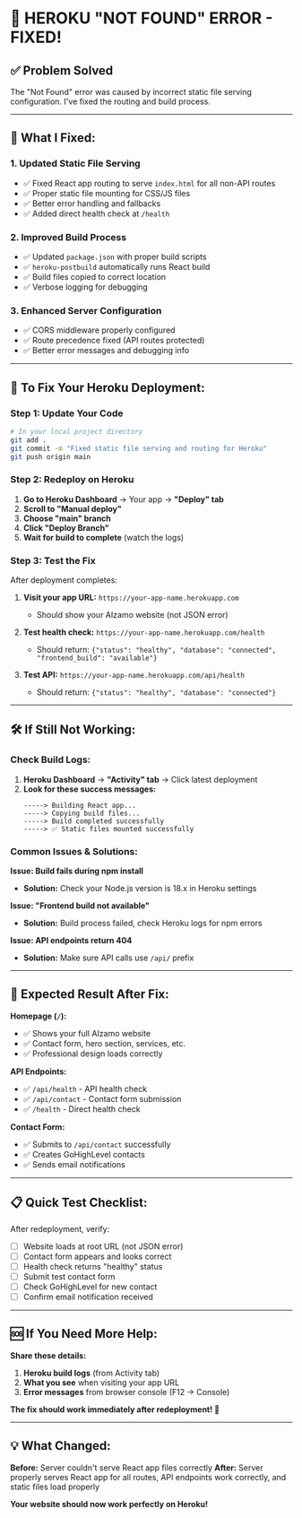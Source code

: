 # 🔧 **HEROKU "NOT FOUND" ERROR - FIXED!**

## ✅ **Problem Solved**

The "Not Found" error was caused by incorrect static file serving configuration. I've fixed the routing and build process.

---

## 🚀 **What I Fixed:**

### **1. Updated Static File Serving**
- ✅ Fixed React app routing to serve `index.html` for all non-API routes
- ✅ Proper static file mounting for CSS/JS files
- ✅ Better error handling and fallbacks
- ✅ Added direct health check at `/health`

### **2. Improved Build Process**
- ✅ Updated `package.json` with proper build scripts
- ✅ `heroku-postbuild` automatically runs React build
- ✅ Build files copied to correct location
- ✅ Verbose logging for debugging

### **3. Enhanced Server Configuration**
- ✅ CORS middleware properly configured
- ✅ Route precedence fixed (API routes protected)
- ✅ Better error messages and debugging info

---

## 🎯 **To Fix Your Heroku Deployment:**

### **Step 1: Update Your Code**
```bash
# In your local project directory
git add .
git commit -m "Fixed static file serving and routing for Heroku"
git push origin main
```

### **Step 2: Redeploy on Heroku**
1. **Go to Heroku Dashboard** → Your app → **"Deploy" tab**
2. **Scroll to "Manual deploy"**
3. **Choose "main" branch**
4. **Click "Deploy Branch"**
5. **Wait for build to complete** (watch the logs)

### **Step 3: Test the Fix**
After deployment completes:

1. **Visit your app URL:** `https://your-app-name.herokuapp.com`
   - Should show your AIzamo website (not JSON error)

2. **Test health check:** `https://your-app-name.herokuapp.com/health`
   - Should return: `{"status": "healthy", "database": "connected", "frontend_build": "available"}`

3. **Test API:** `https://your-app-name.herokuapp.com/api/health`
   - Should return: `{"status": "healthy", "database": "connected"}`

---

## 🛠️ **If Still Not Working:**

### **Check Build Logs:**
1. **Heroku Dashboard** → **"Activity" tab** → Click latest deployment
2. **Look for these success messages:**
   ```
   -----> Building React app...
   -----> Copying build files...
   -----> Build completed successfully
   -----> ✅ Static files mounted successfully
   ```

### **Common Issues & Solutions:**

**Issue: Build fails during npm install**
- **Solution:** Check your Node.js version is 18.x in Heroku settings

**Issue: "Frontend build not available"**  
- **Solution:** Build process failed, check Heroku logs for npm errors

**Issue: API endpoints return 404**
- **Solution:** Make sure API calls use `/api/` prefix

---

## 🎉 **Expected Result After Fix:**

**Homepage (`/`):**
- ✅ Shows your full AIzamo website
- ✅ Contact form, hero section, services, etc.
- ✅ Professional design loads correctly

**API Endpoints:**
- ✅ `/api/health` - API health check
- ✅ `/api/contact` - Contact form submission
- ✅ `/health` - Direct health check

**Contact Form:**
- ✅ Submits to `/api/contact` successfully
- ✅ Creates GoHighLevel contacts
- ✅ Sends email notifications

---

## 📋 **Quick Test Checklist:**

After redeployment, verify:
- [ ] Website loads at root URL (not JSON error)
- [ ] Contact form appears and looks correct
- [ ] Health check returns "healthy" status
- [ ] Submit test contact form
- [ ] Check GoHighLevel for new contact
- [ ] Confirm email notification received

---

## 🆘 **If You Need More Help:**

**Share these details:**
1. **Heroku build logs** (from Activity tab)
2. **What you see** when visiting your app URL
3. **Error messages** from browser console (F12 → Console)

**The fix should work immediately after redeployment! 🚀**

---

## 💡 **What Changed:**

**Before:** Server couldn't serve React app files correctly
**After:** Server properly serves React app for all routes, API endpoints work correctly, and static files load properly

**Your website should now work perfectly on Heroku!**
